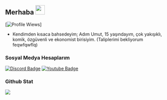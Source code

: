 ## Merhaba <img src="https://raw.githubusercontent.com/iampavangandhi/iampavangandhi/master/gifs/Hi.gif" width="30px">
[![Profile Wiews](https://komarev.com/ghpvc/?username=sasprosko590)]
- Kendimden kısaca bahsedeyim; Adım Umut, 15 yaşındayım, çok yakışıklı, komik, özgüvenli ve ekonomist birisiyim. (Taliplerimi bekliyorum feqwfqwflq)

<h3> Sosyal Medya Hesaplarım </h3>

[![Discord Badge](https://img.shields.io/badge/Discord%20-7289DA.svg?&amp;style=for-the-badge&amp;logo=discord&amp;logoColor=white)](https://discord.com/users/597438433807302656)
[![Youtube Badge](https://img.shields.io/badge/YouTube-ff0000.svg?&amp;style=for-the-badge&amp;logo=youtube&amp;logoColor=white)](https://www.youtube.com/channel/UCMNig4bTTevyPmJ7b3BvzYw)

<div>
<h3>Github Stat</h3>
   <a href="https://github.com/sasprosko590" target="_blank">
      <img src="https://github-readme-stats.vercel.app/api/?username=sasprosko590&show_icons=true&title_color=fff&icon_color=79ff97&text_color=9f9f9f&bg_color=151515">
   </a>
</div>
